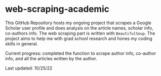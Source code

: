# web-scraping-academic

This GitHub Repository hosts my ongoing project that scrapes a Google Scholar user profile and does analysis on the article names, scholar info, co-authors info. The web scraping part is written with ```BeautifulSoup```. The project aims to help me with grad school research and hones my coding skills in general.

Current progress: completed the function to scrape author info, co-author info, and all the articles written by the author.

Last updated: 10/25/22